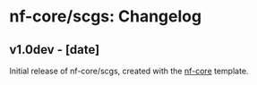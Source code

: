 # nf-core/scgs: Changelog

## v1.0dev - [date]
Initial release of nf-core/scgs, created with the [nf-core](http://nf-co.re/) template.
